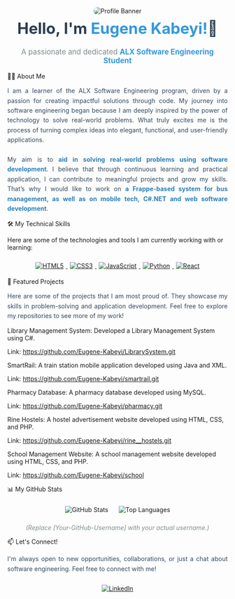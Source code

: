 <!--
✨ ALX Software Engineering GitHub Profile README Template ✨

This template is designed to help you create a professional and engaging GitHub profile.
It uses a combination of Markdown and HTML to add compelling formatting and style.

Feel free to customize the colors, text, and structure to match your personal brand!
Just replace the placeholder text and links with your own information.
-->

<div align="center">
<img src="https://www.google.com/search?q=https://placehold.co/400x150/2c3e50/ecf0f1%3Ftext%3DYour%2BName%2BHere" alt="Profile Banner" style="border-radius: 12px; max-width: 100%; height: auto;">
<h1 style="color: #2c3e50; margin-top: 10px; font-size: 2.5em; font-weight: bold;">Hello, I'm <span style="color: #3498db;">Eugene Kabeyi!</span>👋</h1>
<p style="color: #7f8c8d; font-size: 1.2em;">A passionate and dedicated <span style="color: #3498db; font-weight: bold;">ALX Software Engineering Student</span></p>
</div>

👨‍💻 About Me
<p style="text-align: justify; line-height: 1.6; color: #34495e;">
I am a learner of the ALX Software Engineering program, driven by a passion for creating impactful solutions through code. My journey into software engineering began because I am deeply inspired by the power of technology to solve real-world problems. What truly excites me is the process of turning complex ideas into elegant, functional, and user-friendly applications.
<br><br>
My aim is to <span style="font-weight: bold; color: #2980b9;">aid in solving real-world problems using software development</span>. I believe that through continuous learning and practical application, I can contribute to meaningful projects and grow my skills. That’s why I would like to work on <span style="font-weight: bold; color: #2980b9;">a Frappe-based system for bus management, as well as on mobile tech, C#.NET and web software development</span>.
</p>

🛠️ My Technical Skills
<p>
Here are some of the technologies and tools I am currently working with or learning:
</p>

<div align="center" style="margin-top: 20px;">
<!-- Replace these with your own skill badges from shields.io or other badge services -->
<a href="https://www.w3.org/html/" target="_blank">
<img src="https://www.google.com/search?q=https://img.shields.io/badge/HTML5-E34F26%3Fstyle%3Dfor-the-badge%26logo%3Dhtml5%26logoColor%3Dwhite" alt="HTML5" style="margin: 5px;">
</a>
<a href="https://www.w3schools.com/css/" target="_blank">
<img src="https://www.google.com/search?q=https://img.shields.io/badge/CSS3-1572B6%3Fstyle%3Dfor-the-badge%26logo%3Dcss3%26logoColor%3Dwhite" alt="CSS3" style="margin: 5px;">
</a>
<a href="https://developer.mozilla.org/en-US/docs/Web/JavaScript" target="_blank">
<img src="https://www.google.com/search?q=https://img.shields.io/badge/JavaScript-F7DF1E%3Fstyle%3Dfor-the-badge%26logo%3Djavascript%26logoColor%3Dblack" alt="JavaScript" style="margin: 5px;">
</a>
<a href="https://www.python.org" target="_blank">
<img src="https://www.google.com/search?q=https://img.shields.io/badge/Python-3776AB%3Fstyle%3Dfor-the-badge%26logo%3Dpython%26logoColor%3Dwhite" alt="Python" style="margin: 5px;">
</a>
<a href="https://react.dev/" target="_blank">
<img src="https://www.google.com/search?q=https://img.shields.io/badge/React-61DAFB%3Fstyle%3Dfor-the-badge%26logo%3Dreact%26logoColor%3Dblack" alt="React" style="margin: 5px;">
</a>
</div>

🚀 Featured Projects
<p style="text-align: justify; line-height: 1.6; color: #34495e;">
Here are some of the projects that I am most proud of. They showcase my skills in problem-solving and application development. Feel free to explore my repositories to see more of my work!
</p>

Library Management System: Developed a Library Management System using C#.

Link: <a href="https://github.com/Eugene-Kabeyi/LibrarySystem.git" target="_blank">https://github.com/Eugene-Kabeyi/LibrarySystem.git</a>

SmartRail: A train station mobile application developed using Java and XML.

Link: <a href="https://github.com/Eugene-Kabeyi/smartrail.git" target="_blank">https://github.com/Eugene-Kabeyi/smartrail.git</a>

Pharmacy Database: A pharmacy database developed using MySQL.

Link: <a href="https://github.com/Eugene-Kabeyi/pharmacy.git" target="_blank">https://github.com/Eugene-Kabeyi/pharmacy.git</a>

Rine Hostels: A hostel advertisement website developed using HTML, CSS, and PHP.

Link: <a href="https://github.com/Eugene-Kabeyi/rine__hostels.git" target="_blank">https://github.com/Eugene-Kabeyi/rine__hostels.git</a>

School Management Website: A school management website developed using HTML, CSS, and PHP.

Link: <a href="https://github.com/Eugene-Kabeyi/school" target="_blank">https://github.com/Eugene-Kabeyi/school</a>

📊 My GitHub Stats
<div align="center">
<!-- GitHub Stats Card -->
<img src="https://www.google.com/search?q=https://github-readme-stats.vercel.app/api%3Fusername%3DEugene-Kabeyi%26show_icons%3Dtrue%26theme%3Dbuefy%26hide_border%3Dtrue%26rank_icon%3Dgithub" alt="GitHub Stats" style="margin: 10px;"/>
<!-- Top Languages Card -->
<img src="https://www.google.com/search?q=https://github-readme-stats.vercel.app/api/top-langs/%3Fusername%3DEugene-Kabeyi%26layout%3Dcompact%26theme%3Dbuefy%26hide_border%3Dtrue" alt="Top Languages" style="margin: 10px;"/>
</div>
<p style="text-align: center; color: #7f8c8d; font-style: italic;">
(Replace [Your-GitHub-Username] with your actual username.)
</p>

📫 Let's Connect!
<p style="text-align: justify; line-height: 1.6; color: #34495e;">
I'm always open to new opportunities, collaborations, or just a chat about software engineering. Feel free to connect with me!
</p>

<div align="center" style="margin-top: 20px;">
<!-- LinkedIn -->
<a href="https://www.google.com/search?q=https://linkedin.com/in/eugenekabeyi" target="_blank">
<img src="https://www.google.com/search?q=https://img.shields.io/badge/LinkedIn-0077B5%3Fstyle%3Dfor-the-badge%26logo%3Dlinkedin%26logoColor%3Dwhite" alt="LinkedIn" style="margin: 5px;"/>
</a>
